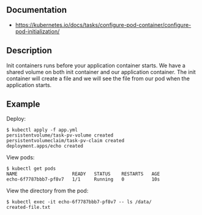 ## Documentation
- https://kubernetes.io/docs/tasks/configure-pod-container/configure-pod-initialization/

## Description

Init containers runs before your application container starts. We have a shared volume on both init container and our application container. The init container will create a file and we will see the file from our pod when the application starts.

## Example

Deploy:

```
$ kubectl apply -f app.yml
persistentvolume/task-pv-volume created
persistentvolumeclaim/task-pv-claim created
deployment.apps/echo created
```

View pods:

```
$ kubectl get pods
NAME                    READY   STATUS    RESTARTS   AGE
echo-6f7787bbb7-pf8v7   1/1     Running   0          10s
```

View the directory from the pod:

```
$ kubectl exec -it echo-6f7787bbb7-pf8v7 -- ls /data/
created-file.txt
```
